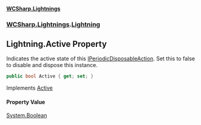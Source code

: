 #### [WCSharp.Lightnings](README.md 'README')
### [WCSharp.Lightnings](WCSharp.Lightnings.md 'WCSharp.Lightnings').[Lightning](WCSharp.Lightnings.Lightning.md 'WCSharp.Lightnings.Lightning')

## Lightning.Active Property

Indicates the active state of this [IPeriodicDisposableAction](../WCSharp.Events/WCSharp.Events.IPeriodicDisposableAction.md 'WCSharp.Events.IPeriodicDisposableAction'). Set this to false to disable and dispose this instance.

```csharp
public bool Active { get; set; }
```

Implements [Active](../WCSharp.Events/WCSharp.Events.IPeriodicDisposableAction.Active.md 'WCSharp.Events.IPeriodicDisposableAction.Active')

#### Property Value
[System.Boolean](https://docs.microsoft.com/en-us/dotnet/api/System.Boolean 'System.Boolean')